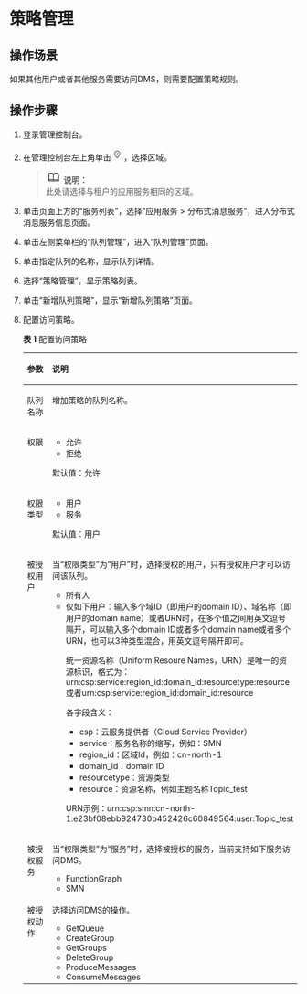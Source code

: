# 策略管理<a name="zh-cn_topic_0073338246"></a>

## 操作场景<a name="section1682010274457"></a>

如果其他用户或者其他服务需要访问DMS，则需要配置策略规则。

## 操作步骤<a name="section2821122734518"></a>

1.  登录管理控制台。
2.  在管理控制台左上角单击![](figures/icon-region.png)，选择区域。

    >![](public_sys-resources/icon-note.gif) **说明：**   
    >此处请选择与租户的应用服务相同的区域。  

3.  单击页面上方的“服务列表”，选择“应用服务 \> 分布式消息服务”，进入分布式消息服务信息页面。
4.  单击左侧菜单栏的“队列管理”，进入“队列管理”页面。
5.  单击指定队列的名称，显示队列详情。
6.  选择“策略管理”，显示策略列表。
7.  单击“新增队列策略”，显示“新增队列策略”页面。
8.  配置访问策略。

    **表 1**  配置访问策略

    <a name="table97629762619"></a>
    <table><thead align="left"><tr id="row27639713260"><th class="cellrowborder" valign="top" width="21%" id="mcps1.2.3.1.1"><p id="p376387142610"><a name="p376387142610"></a><a name="p376387142610"></a>参数</p>
    </th>
    <th class="cellrowborder" valign="top" width="79%" id="mcps1.2.3.1.2"><p id="p1676318718268"><a name="p1676318718268"></a><a name="p1676318718268"></a>说明</p>
    </th>
    </tr>
    </thead>
    <tbody><tr id="row1927018551485"><td class="cellrowborder" valign="top" width="21%" headers="mcps1.2.3.1.1 "><p id="p0271125520484"><a name="p0271125520484"></a><a name="p0271125520484"></a>队列名称</p>
    </td>
    <td class="cellrowborder" valign="top" width="79%" headers="mcps1.2.3.1.2 "><p id="p12272855144819"><a name="p12272855144819"></a><a name="p12272855144819"></a>增加策略的队列名称。</p>
    </td>
    </tr>
    <tr id="row21724731619"><td class="cellrowborder" valign="top" width="21%" headers="mcps1.2.3.1.1 "><p id="p1518164741619"><a name="p1518164741619"></a><a name="p1518164741619"></a>权限</p>
    </td>
    <td class="cellrowborder" valign="top" width="79%" headers="mcps1.2.3.1.2 "><a name="ul20181955131715"></a><a name="ul20181955131715"></a><ul id="ul20181955131715"><li>允许</li><li>拒绝</li></ul>
    <p id="p18960119101919"><a name="p18960119101919"></a><a name="p18960119101919"></a>默认值：允许</p>
    </td>
    </tr>
    <tr id="row16413114205019"><td class="cellrowborder" valign="top" width="21%" headers="mcps1.2.3.1.1 "><p id="p1041313415508"><a name="p1041313415508"></a><a name="p1041313415508"></a>权限类型</p>
    </td>
    <td class="cellrowborder" valign="top" width="79%" headers="mcps1.2.3.1.2 "><a name="ul138913298508"></a><a name="ul138913298508"></a><ul id="ul138913298508"><li>用户</li><li>服务</li></ul>
    <p id="p117221916131914"><a name="p117221916131914"></a><a name="p117221916131914"></a>默认值：用户</p>
    </td>
    </tr>
    <tr id="row57631271260"><td class="cellrowborder" valign="top" width="21%" headers="mcps1.2.3.1.1 "><p id="p4763147182613"><a name="p4763147182613"></a><a name="p4763147182613"></a>被授权用户</p>
    </td>
    <td class="cellrowborder" valign="top" width="79%" headers="mcps1.2.3.1.2 "><p id="p1976311712615"><a name="p1976311712615"></a><a name="p1976311712615"></a>当“权限类型”为“用户”时，选择授权的用户，只有授权用户才可以访问该队列。</p>
    <a name="ul1176357192615"></a><a name="ul1176357192615"></a><ul id="ul1176357192615"><li>所有人</li><li>仅如下用户：输入多个域ID（即用户的domain ID）、域名称（即用户的domain name）或者URN时，在多个值之间用英文逗号隔开，可以输入多个domain ID或者多个domain name或者多个URN，也可以3种类型混合，用英文逗号隔开即可。<p id="p133481159145817"><a name="p133481159145817"></a><a name="p133481159145817"></a>统一资源名称（Uniform Resoure Names，URN）是唯一的资源标识，格式为：urn:csp:service:region_id:domain_id:resourcetype:resource或者urn:csp:service:region_id:domain_id:resource</p>
    <p id="p1048833204415"><a name="p1048833204415"></a><a name="p1048833204415"></a>各字段含义：</p>
    <a name="ul79447401313"></a><a name="ul79447401313"></a><ul id="ul79447401313"><li>csp：云服务提供者（Cloud Service Provider）</li><li>service：服务名称的缩写，例如：SMN</li><li>region_id：区域Id，例如：cn-north-1</li><li>domain_id：domain ID</li><li>resourcetype：资源类型</li><li>resource：资源名称，例如主题名称Topic_test</li></ul>
    <p id="p10825195113115"><a name="p10825195113115"></a><a name="p10825195113115"></a>URN示例：urn:csp:smn:cn-north-1:e23bf08ebb924730b452426c60849564:user:Topic_test</p>
    </li></ul>
    </td>
    </tr>
    <tr id="row17764975263"><td class="cellrowborder" valign="top" width="21%" headers="mcps1.2.3.1.1 "><p id="p1764137112612"><a name="p1764137112612"></a><a name="p1764137112612"></a>被授权服务</p>
    </td>
    <td class="cellrowborder" valign="top" width="79%" headers="mcps1.2.3.1.2 "><p id="p127648714264"><a name="p127648714264"></a><a name="p127648714264"></a>当“权限类型”为“服务”时，选择被授权的服务，当前支持如下服务访问DMS。</p>
    <a name="ul176416732618"></a><a name="ul176416732618"></a><ul id="ul176416732618"><li>FunctionGraph</li><li>SMN</li></ul>
    </td>
    </tr>
    <tr id="row37641718268"><td class="cellrowborder" valign="top" width="21%" headers="mcps1.2.3.1.1 "><p id="p07646792618"><a name="p07646792618"></a><a name="p07646792618"></a>被授权动作</p>
    </td>
    <td class="cellrowborder" valign="top" width="79%" headers="mcps1.2.3.1.2 "><p id="p8764479261"><a name="p8764479261"></a><a name="p8764479261"></a>选择访问DMS的操作。</p>
    <a name="ul0764107202618"></a><a name="ul0764107202618"></a><ul id="ul0764107202618"><li>GetQueue</li><li>CreateGroup</li><li>GetGroups</li><li>DeleteGroup</li><li>ProduceMessages</li><li>ConsumeMessages</li></ul>
    </td>
    </tr>
    </tbody>
    </table>


